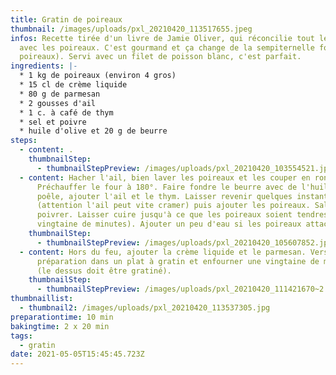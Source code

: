 ```yaml
---
title: Gratin de poireaux
thumbnail: /images/uploads/pxl_20210420_113517655.jpeg
infos: Recette tirée d'un livre de Jamie Oliver, qui réconcilie tout le monde
  avec les poireaux. C'est gourmand et ça change de la sempiternelle fondue (de
  poireaux). Servi avec un filet de poisson blanc, c'est parfait.
ingredients: |-
  * 1 kg de poireaux (environ 4 gros)
  * 15 cl de crème liquide
  * 80 g de parmesan
  * 2 gousses d'ail
  * 1 c. à café de thym
  * sel et poivre
  * huile d'olive et 20 g de beurre
steps:
  - content: .
    thumbnailStep:
      - thumbnailStepPreview: /images/uploads/pxl_20210420_103554521.jpg
  - content: Hacher l'ail, bien laver les poireaux et les couper en rondelles.
      Préchauffer le four à 180°. Faire fondre le beurre avec de l'huile dans la
      poêle, ajouter l'ail et le thym. Laisser revenir quelques instants
      (attention l'ail peut vite cramer) puis ajouter les poireaux. Saler et
      poivrer. Laisser cuire jusqu'à ce que les poireaux soient tendres (une
      vingtaine de minutes). Ajouter un peu d'eau si les poireaux attachent.
    thumbnailStep:
      - thumbnailStepPreview: /images/uploads/pxl_20210420_105607852.jpg
  - content: Hors du feu, ajouter la crème liquide et le parmesan. Verser la
      préparation dans un plat à gratin et enfourner une vingtaine de minutes
      (le dessus doit être gratiné).
    thumbnailStep:
      - thumbnailStepPreview: /images/uploads/pxl_20210420_111421670~2.jpg
thumbnaillist:
  - thumbnail2: /images/uploads/pxl_20210420_113537305.jpg
preparationtime: 10 min
bakingtime: 2 x 20 min
tags:
  - gratin
date: 2021-05-05T15:45:45.723Z
---
```

